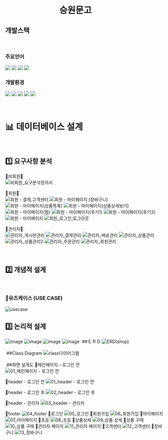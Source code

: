 # &nbsp;&nbsp;&nbsp;&nbsp;&nbsp;&nbsp;&nbsp;&nbsp;&nbsp;&nbsp;&nbsp;&nbsp;&nbsp;&nbsp;&nbsp;&nbsp;&nbsp;&nbsp;&nbsp;&nbsp;&nbsp;&nbsp;&nbsp;&nbsp;&nbsp;&nbsp;승원문고

## 개발스택

​

### 주요언어

<img  src="https://img.shields.io/badge/java-007396?style=for-the-badge&logo=java&logoColor=white"> <img  src="https://img.shields.io/badge/html5-E34F26?style=for-the-badge&logo=html5&logoColor=white">
<img  src="https://img.shields.io/badge/css-1572B6?style=for-the-badge&logo=css3&logoColor=white">
<img  src="https://img.shields.io/badge/javascript-F7DF1E?style=for-the-badge&logo=javascript&logoColor=black">
​
​
​
​
​
​

### 개발환경

<img  src="https://img.shields.io/badge/apache tomcat-F8DC75?style=for-the-badge&logo=apachetomcat&logoColor=white"> <img  src="https://img.shields.io/badge/github-181717?style=for-the-badge&logo=github&logoColor=white">
<img  src="https://img.shields.io/badge/git-F05032?style=for-the-badge&logo=git&logoColor=white">
<img  src="https://img.shields.io/badge/intellijidea-6A5FBB?style=for-the-badge&logo=intellijidea&logoColor=white"> <img  src="https://img.shields.io/badge/mariaDB-003545?style=for-the-badge&logo=mariaDB&logoColor=white">  
​
<br/>
​
​
​

# 📊 데이터베이스 설계

​

## 1️⃣ 요구사항 분석

🔹비회원🔹<br/>
![비회원_요구분석정의서](https://github.com/kuyejin/project2/assets/65212187/ac63286a-8802-41a0-8277-c995c54d6def)

🔹회원🔹<br/>
![회원 - 결제,고객센터](https://github.com/kuyejin/project2/assets/65212187/ab3b25ef-4b36-4ed7-ba79-7f6529a804f8)
![회원 - 마이페이지 (장바구니)](https://github.com/kuyejin/project2/assets/65212187/b692fce2-df31-4374-a8ef-68e6c7e58429)
![회원 - 마이페이지(상품목록)](https://github.com/kuyejin/project2/assets/65212187/eca570e4-1f63-4379-9500-a22c00d1e0e5)
![회원 - 마이페이지(상품상세보기)](https://github.com/kuyejin/project2/assets/65212187/ce8e610d-b4ef-41ff-9e3f-07b0b31d3099)
![회원 - 마이페이지(찜)](https://github.com/kuyejin/project2/assets/65212187/d055f826-fb78-409f-b100-9403112e5799)
![회원 - 마이페이지(후기1)](https://github.com/kuyejin/project2/assets/65212187/890bdd08-e737-4d9b-aacf-5074fbbebf26)
![회원 - 마이페이지(후기2)](https://github.com/kuyejin/project2/assets/65212187/20f517ef-1179-4dc8-8ba4-c41662c767ff)
![회원 - 마이페이지](https://github.com/kuyejin/project2/assets/65212187/d522a0bf-c63b-4f64-a402-0347a9cc1cea)
![회원_로그인,로그아웃](https://github.com/kuyejin/project2/assets/65212187/6e8f2f7d-2281-447b-98d6-8ea6f99544aa)

🔹관리자🔹<br/>
![관리자_게시판관리](https://github.com/kuyejin/project2/assets/65212187/ddb0c10b-f434-4383-bb78-98d885bee1ac)
![관리자_결제관리](https://github.com/kuyejin/project2/assets/65212187/1cd8293a-d11f-46dc-8564-7272309f4d42)
![관리자_배송관리](https://github.com/kuyejin/project2/assets/65212187/98165b8d-b234-431d-9ece-949d3e54b453)
![관리자_상품관리](https://github.com/kuyejin/project2/assets/65212187/e606c54d-cc4a-468e-a0b6-5b03d7626fcc)
![관리자_상품관리2](https://github.com/kuyejin/project2/assets/65212187/e8bb5047-9b1b-406a-9134-0c13780da461)
![관리자_주문관리](https://github.com/kuyejin/project2/assets/65212187/4d420552-abb5-4f29-8483-931081457255)
![관리자_회원관리](https://github.com/kuyejin/project2/assets/65212187/04efffa3-a5b2-4d69-be95-213bfd411165)
<br/><br/>
​

## 2️⃣ 개념적 설계

​

### 🔹유즈케이스 (USE CASE)

![usecase](https://github.com/kuyejin/project2/assets/65212187/b54639f8-0869-487b-95c3-02d256adddda)
​
​

## 3️⃣ 논리적 설계

![image](https://github.com/kuyejin/project2/assets/65212187/273470b1-3e6f-45b8-a44d-a7fda653200b)
![image](https://github.com/kuyejin/project2/assets/65212187/9d34eac3-a6a9-4b18-b593-0e95923ca0f6)
![image](https://github.com/kuyejin/project2/assets/65212187/3223fac3-4ab7-4294-b1c0-6894136527fc)
![image](https://github.com/kuyejin/project2/assets/65212187/75923a7c-7cb5-4c4d-9246-1bce99531779)
​ ##ＥＲＤ
![ERD(shop)](/%EC%9E%90%EB%A3%8C/%EB%8B%A4%EC%9D%B4%EC%96%B4%EA%B7%B8%EB%9E%A8/erd.png)
​
<br/>
<br/>
​
##Class Diagram
![class다이어그램](/%EC%9E%90%EB%A3%8C/%EB%8B%A4%EC%9D%B4%EC%96%B4%EA%B7%B8%EB%9E%A8/class.png)
​
<br/>
​
​
​
<br/>
​ ##화면 설계도
🔹메인페이지 - 로그인 전  
![01_메인페이지 - 로그인 전](https://github.com/kuyejin/project2/assets/65212187/434f8d36-330b-43d7-bdbf-6ceb596c8239)

🔹header - 로그인 전
![01_header - 로그인 전](https://github.com/kuyejin/project1/assets/65212187/f0f5b725-4483-4afe-b869-f485e7dbc848)

🔹header - 로그인 후
![02_header - 로그인 후](https://github.com/kuyejin/project2/assets/65212187/5141bf5b-897c-45fa-b1c3-6e0f155ab8e8)

🔹header - 관리자
![03_header - 관리자](https://github.com/kuyejin/project2/assets/65212187/4dd7885f-0144-45c9-a2f4-123fd49e5dbf)

🔹footer
![04_footer](https://github.com/kuyejin/project2/assets/65212187/a916474e-54b7-47c8-b387-378678b7aedc)
🔹로그인
![05_로그인](https://github.com/kuyejin/project2/assets/65212187/5b955dfe-79d7-4867-beb7-800b55d94721)
🔹회원가입
![06_회원가입](https://github.com/kuyejin/project2/assets/65212187/7de65506-14e7-4c08-96a9-e514be158b39)
🔹마이페이지
![07_마이페이지](https://github.com/kuyejin/project2/assets/65212187/3df43261-deab-45ad-b0bc-2dc98840ed69)
🔹초등
![08_초등](https://github.com/kuyejin/project2/assets/65212187/cabc3923-2006-4275-9889-401235ba5757)
🔹상품상세
![09_상품 상세](https://github.com/kuyejin/project2/assets/65212187/40802809-1d6a-45d8-a88b-4972fe9d2e0d)
🔹상품 구매
![10_상품 구매](https://github.com/kuyejin/project2/assets/65212187/6b9fe231-3d31-4c5c-80b7-05a0667d5d6b)
🔹관리자 페이지
![11_관리자 페이지](https://github.com/kuyejin/project2/assets/65212187/e2172851-db55-4596-a48b-db389fe9e143)
🔹고객센터
![12_고객센터](https://github.com/kuyejin/project2/assets/65212187/bcb8577d-e8ae-48d2-83de-f490154d1879)
🔹장바구니
![13_장바구니](https://github.com/kuyejin/project2/assets/65212187/69f0651d-7d08-443b-b616-a59d671fa569)
